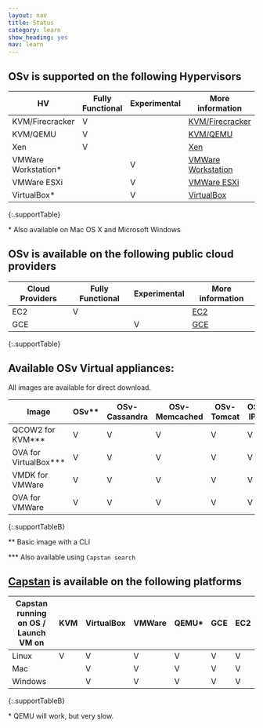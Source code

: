 ```yaml
---
layout: nav
title: Status
category: learn
show_heading: yes
nav: learn
---
```


## OSv is supported on the following Hypervisors 

<!--more-->


HV                 | Fully Functional | Experimental | More information
-------------------|--------------|----------------------|-----------------
KVM/Firecracker    |     V        |                     |  [KVM/Firecracker](https://github.com/cloudius-systems/osv/wiki/Running-OSv-on-Firecracker)
KVM/QEMU           |     V        |                     |  [KVM/QEMU](https://github.com/cloudius-systems/osv/wiki/Running-OSv-image-under-KVM-QEMU)
Xen                |     V        |                     |  [Xen](https://github.com/cloudius-systems/osv/wiki/Running-OSv-on-Xen)
VMWare Workstation* |              |         V           |  [VMWare Workstation](https://github.com/cloudius-systems/osv/wiki/Running-OSv-on-VMware-%28Player%2C-Workstation%2C-Fusion%29)
VMWare ESXi        |              |         V           |  [VMWare ESXi](https://github.com/cloudius-systems/osv/wiki/Running-OSv-on-VMware-ESXi)
VirtualBox*         |              |         V           | [VirtualBox](https://github.com/cloudius-systems/osv/wiki/Running-OSv-on-VirtualBox)
{:.supportTable}

\* Also available on Mac OS X and Microsoft Windows 

## OSv is available on the following public cloud providers

Cloud Providers    | Fully Functional | Experimental | More information
-------------------|--------------|----------------------|-----------------
EC2                |     V        |                     | [EC2](https://github.com/cloudius-systems/osv/wiki/Running-OSv-on-EC2)
GCE                |              |         V           | [GCE](https://github.com/cloudius-systems/osv/wiki/Running-OSv-on-Google-Compute-Engine)
{:.supportTable}

## Available OSv Virtual appliances:
All images are available for direct download.
 

Image              | OSv**   |  OSv-Cassandra | OSv-Memcached | OSv-Tomcat | OSv-IPerf
-------------------|-------|----------------|---------------|------------|----------
QCOW2 for KVM***      |   V   |       V        |      V        |     V |    V
OVA for VirtualBox*** |   V   |       V        |      V        |     V |    V
VMDK for VMWare    |   V   |       V        |      V        |     V |    V
OVA for VMWare     |   V   |       V        |      V        |     V |    V
{:.supportTableB}

\** Basic image with a CLI

\*** Also available using ```Capstan search```

## [Capstan](https://github.com/cloudius-systems/capstan) is available on the following platforms

Capstan running on OS / Launch VM on | KVM | VirtualBox | VMWare | QEMU* | GCE | EC2
-------------------------------------|-----| -----------|--------|------|-----|-----
Linux    |  V  |     V      |   V    |  V |  V  | V
Mac      |     |     V      |   V    |  V | V | V
Windows  |     |     V      |   V    |  V | V | V
{:.supportTableB}

\* QEMU will work, but very slow. 
